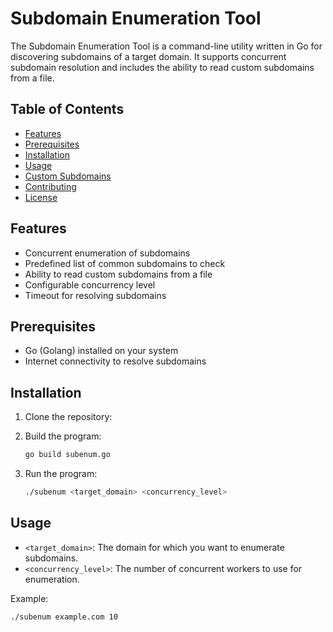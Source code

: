 # Subdomain Enumeration Tool

The Subdomain Enumeration Tool is a command-line utility written in Go for discovering subdomains of a target domain. It supports concurrent subdomain resolution and includes the ability to read custom subdomains from a file.

## Table of Contents
- [Features](#features)
- [Prerequisites](#prerequisites)
- [Installation](#installation)
- [Usage](#usage)
- [Custom Subdomains](#custom-subdomains)
- [Contributing](#contributing)
- [License](#license)

## Features
- Concurrent enumeration of subdomains
- Predefined list of common subdomains to check
- Ability to read custom subdomains from a file
- Configurable concurrency level
- Timeout for resolving subdomains

## Prerequisites
- Go (Golang) installed on your system
- Internet connectivity to resolve subdomains

## Installation
1. Clone the repository:

2. Build the program:

    ```sh
    go build subenum.go
    ```

3. Run the program:

    ```sh
    ./subenum <target_domain> <concurrency_level>
    ```

## Usage
- `<target_domain>`: The domain for which you want to enumerate subdomains.
- `<concurrency_level>`: The number of concurrent workers to use for enumeration.

Example:

```sh
./subenum example.com 10
